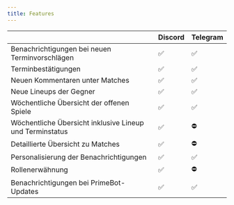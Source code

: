 ```yaml
---
title: Features
---
```


|                                                          | Discord | Telegram |
| -------------------------------------------------------- | ------- | -------- |
| Benachrichtigungen bei neuen Terminvorschlägen           | ✅      | ✅       |
| Terminbestätigungen                                      | ✅      | ✅       |
| Neuen Kommentaren unter Matches                          | ✅      | ✅       |
| Neue Lineups der Gegner                                  | ✅      | ✅       |
| Wöchentliche Übersicht der offenen Spiele                | ✅      | ✅       |
| Wöchentliche Übersicht inklusive Lineup und Terminstatus | ✅      | ⛔       |
| Detaillierte Übersicht zu Matches                        | ✅      | ⛔       |
| Personalisierung der Benachrichtigungen                  | ✅      | ✅       |
| Rollenerwähnung                                          | ✅      | ⛔       |
| Benachrichtigungen bei PrimeBot-Updates                  | ✅      | ✅       |
